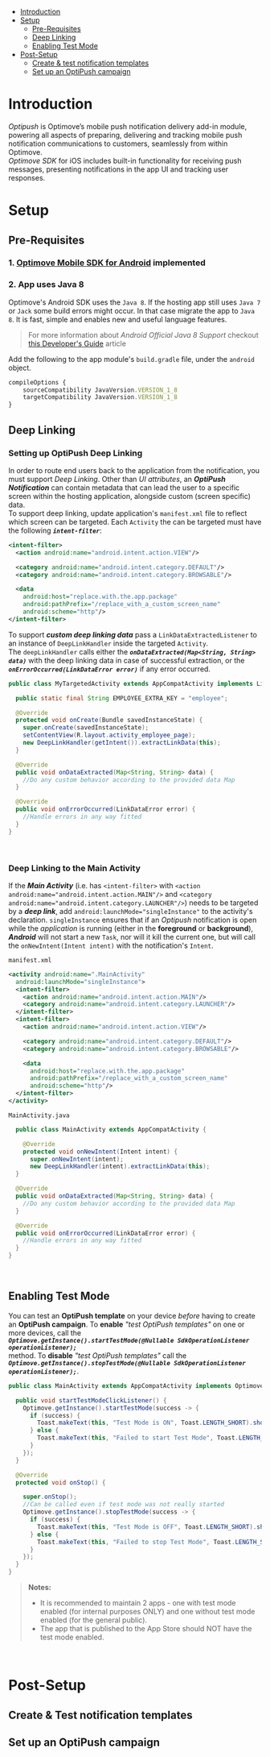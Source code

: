 

-  [Introduction](#Introduction)
 - [Setup](#Setup)
	 - [Pre-Requisites](pre-reqs)
	 - [Deep Linking](deep%20linking)
	 - [Enabling Test Mode](test%20mode) 
 - [Post-Setup](Post%20setup)
	 - [Create & test notification templates](notification%20template) 
	 - [Set up an OptiPush campaign](Optipush%20campaign) 


# <a id="Introduction"></a>Introduction

_*Optipush*_ is Optimove’s mobile push notification delivery add-in module, powering all aspects of preparing, delivering and tracking mobile push notification communications to customers, seamlessly from within Optimove.</br>
 _*Optimove SDK*_ for iOS includes built-in functionality for receiving push messages, presenting notifications in the app UI and tracking user responses.


# <a id="Setup"></a>Setup

## <a id="pre-reqs"></a>Pre-Requisites 

### 1. [Optimove Mobile SDK for Android](https://github.com/optimove-tech/A) implemented 

### 2.  App uses Java 8
Optimove's Android SDK uses the `Java 8`. If the hosting app still uses `Java 7` or `Jack` some build errors might occur. In that case migrate the app to `Java 8`. It is fast, simple and enables new and useful language features.

>For more information about _Android Official Java 8 Support_ checkout [this Developer's Guide](https://developer.android.com/studio/write/java8-support) article

Add the following to the app module's `build.gradle` file, under the `android` object.

```javascript
compileOptions {
    sourceCompatibility JavaVersion.VERSION_1_8
    targetCompatibility JavaVersion.VERSION_1_8
}
```
## <a id="deep linking"></a>Deep Linking

### Setting up OptiPush Deep Linking
In order to route end users back to the application from the notification, you must support *Deep Linking*.
Other than _UI attributes_, an **_OptiPush Notification_** can contain metadata that can lead the user to a specific screen within the hosting application, alongside custom (screen specific) data.<br>
To support deep linking, update application's `manifest.xml` file to reflect which screen can be targeted. Each `Activity` the can be targeted must have the following _**`intent-filter`**_:

```xml
<intent-filter>
  <action android:name="android.intent.action.VIEW"/>

  <category android:name="android.intent.category.DEFAULT"/>
  <category android:name="android.intent.category.BROWSABLE"/>

  <data
    android:host="replace.with.the.app.package" 
    android:pathPrefix="/replace_with_a_custom_screen_name"
    android:scheme="http"/>
</intent-filter>
```

To support **_custom deep linking data_** pass a `LinkDataExtractedListener` to an instance of `DeepLinkHandler` inside the targeted `Activity`.<br>
The `deepLinkHandler` calls either the _**`onDataExtracted(Map<String, String> data)`**_ with the deep linking data in case of successful extraction, or the _**`onErrorOccurred(LinkDataError error)`**_ if any error occurred. 

```java
public class MyTargetedActivity extends AppCompatActivity implements LinkDataExtractedListener {

  public static final String EMPLOYEE_EXTRA_KEY = "employee";

  @Override
  protected void onCreate(Bundle savedInstanceState) {
    super.onCreate(savedInstanceState);
    setContentView(R.layout.activity_employee_page);
    new DeepLinkHandler(getIntent()).extractLinkData(this);
  }

  @Override
  public void onDataExtracted(Map<String, String> data) {
    //Do any custom behavior according to the provided data Map
  }

  @Override
  public void onErrorOccurred(LinkDataError error) {
    //Handle errors in any way fitted
  }
}
```
<br>

### Deep Linking to the Main Activity

If the **_Main Activity_** (i.e. has `<intent-filter>` with `<action android:name="android.intent.action.MAIN"/>` and `<category android:name="android.intent.category.LAUNCHER"/>`) needs to be targeted by a **_deep link_**, add `android:launchMode="singleInstance"` to the activity's declaration. `singleInstance` ensures that if an _Optipush_ notification is open while the _application_ is running (either in the **foreground** or **background**), **_Android_** will not start a new `Task`, nor will it kill the current one, but will call the `onNewIntent(Intent intent)` with the notification's `Intent`.

`manifest.xml`
```xml
<activity android:name=".MainActivity"
  android:launchMode="singleInstance">
  <intent-filter>
    <action android:name="android.intent.action.MAIN"/>
    <category android:name="android.intent.category.LAUNCHER"/>
  </intent-filter>
  <intent-filter>
    <action android:name="android.intent.action.VIEW"/>

    <category android:name="android.intent.category.DEFAULT"/>
    <category android:name="android.intent.category.BROWSABLE"/>

    <data
      android:host="replace.with.the.app.package" 
      android:pathPrefix="/replace_with_a_custom_screen_name"
      android:scheme="http"/>
  </intent-filter>
</activity>
```

`MainActivity.java`
```java
  public class MainActivity extends AppCompatActivity {

    @Override
    protected void onNewIntent(Intent intent) {
      super.onNewIntent(intent);
      new DeepLinkHandler(intent).extractLinkData(this);
  }

  @Override
  public void onDataExtracted(Map<String, String> data) {
    //Do any custom behavior according to the provided data Map
  }

  @Override
  public void onErrorOccurred(LinkDataError error) {
    //Handle errors in any way fitted
  }
}
```
<br>

## <a id="test mode"></a>Enabling Test Mode
 
You can test an **OptiPush template** on your device *before* having to create an **OptiPush campaign**.
To **enable** _"test OptiPush templates"_ on one or more devices, call the<br>_**`Optimove.getInstance().startTestMode(@Nullable SdkOperationListener operationListener);`**_<br>method.
To **disable** _"test OptiPush templates"_ call the<br>_**`Optimove.getInstance().stopTestMode(@Nullable SdkOperationListener operationListener);`**_.
```java
public class MainActivity extends AppCompatActivity implements OptimoveSuccessStateListener {

  public void startTestModeClickListener() {
    Optimove.getInstance().startTestMode(success -> {
      if (success) {
        Toast.makeText(this, "Test Mode is ON", Toast.LENGTH_SHORT).show();
      } else {
        Toast.makeText(this, "Failed to start Test Mode", Toast.LENGTH_SHORT).show();
      }
    });
  }

  @Override
  protected void onStop() {

    super.onStop();
    //Can be called even if test mode was not really started
    Optimove.getInstance().stopTestMode(success -> {
      if (success) {
        Toast.makeText(this, "Test Mode is OFF", Toast.LENGTH_SHORT).show();
      } else {
        Toast.makeText(this, "Failed to stop Test Mode", Toast.LENGTH_SHORT).show();
      }
    });
  }
}
```

>**Notes:**
>- It is recommended to maintain 2 apps - one with test mode enabled (for internal purposes ONLY) and one without test mode enabled (for the general public).
>- The app that is published to the App Store should NOT have the test mode enabled.
<br>

# <a id="Post setup"></a>Post-Setup




## <a id="notification template"></a>Create & Test notification templates




## <a id="Optipush campaign"></a>Set up an OptiPush campaign





